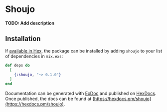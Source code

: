 # Shoujo

**TODO: Add description**

## Installation

If [available in Hex](https://hex.pm/docs/publish), the package can be installed
by adding `shoujo` to your list of dependencies in `mix.exs`:

```elixir
def deps do
  [
    {:shoujo, "~> 0.1.0"}
  ]
end
```

Documentation can be generated with [ExDoc](https://github.com/elixir-lang/ex_doc)
and published on [HexDocs](https://hexdocs.pm). Once published, the docs can
be found at [https://hexdocs.pm/shoujo](https://hexdocs.pm/shoujo).

